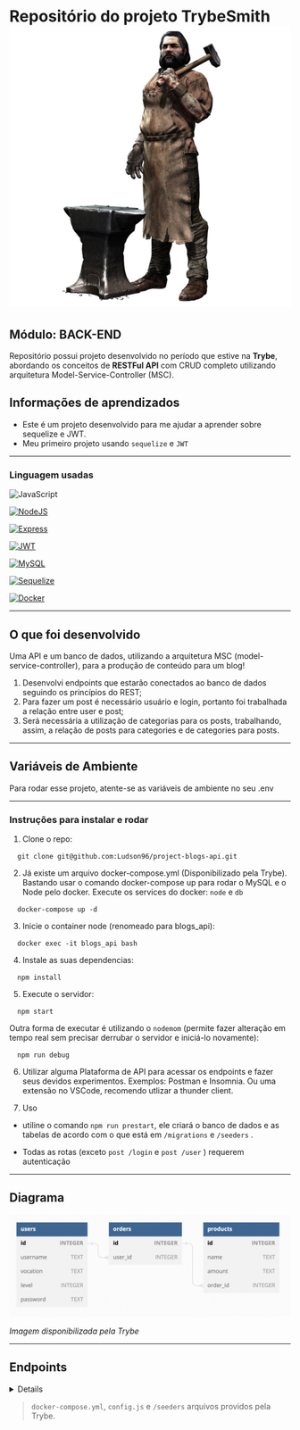 # Repositório do projeto TrybeSmith ![Smith][Smith-url]

 ## Módulo: BACK-END
 
  Repositório possui projeto desenvolvido no período que estive na <b>Trybe</b>, abordando os conceitos de <b>RESTFul API</b> com CRUD completo utilizando arquitetura Model-Service-Controller (MSC). 
  
## Informações de aprendizados
- Este é um projeto desenvolvido para me ajudar a aprender sobre sequelize e JWT.
- Meu primeiro projeto usando `sequelize` e `JWT`


  
---

### Linguagem usadas

![JavaScript][JavaScript.io]

[![NodeJS][NodeJS.io]][NodeJS-url]

[![Express][Express.io]][Express-url]

[![JWT][JWT.io]][JWT-url]

[![MySQL][MySQL.io]][MySQL-url]

[![Sequelize][Sequelize.io]][Sequelize-url]

[![Docker][Docker.io]][Docker-url]

---

## O que foi desenvolvido
<p> 
 Uma API e um banco de dados, utilizando a arquitetura MSC (model-service-controller), para a produção de conteúdo para um blog! <br>
 
 1. Desenvolvi endpoints que estarão conectados ao banco de dados seguindo os princípios do REST;<br>
 2. Para fazer um post é necessário usuário e login, portanto foi trabalhada a relação entre user e post; <br>
 3. Será necessária a utilização de categorias para os posts, trabalhando, assim, a relação de posts para categories e de categories para posts. <br>
</p>

---

## Variáveis de Ambiente

Para rodar esse projeto, atente-se as variáveis de ambiente no seu .env

---

### Instruções para instalar e rodar

1. Clone o repo:
```
  git clone git@github.com:Ludson96/project-blogs-api.git
```
2. Já existe um arquivo docker-compose.yml (Disponibilizado pela Trybe). Bastando usar o comando docker-compose up para rodar o MySQL e o Node pelo docker. Execute os services do docker: `node` e `db` 
```
  docker-compose up -d
```
3. Inicie o container node (renomeado para blogs_api):
```
  docker exec -it blogs_api bash
```
4. Instale as suas dependencias:
```
  npm install
```
5. Execute o servidor:

```
  npm start
```
Outra forma de executar é utilizando o `nodemom` (permite fazer alteração em tempo real sem precisar derrubar o servidor e iniciá-lo novamente):
```
  npm run debug
```
6. Utilizar alguma Plataforma de API para acessar os endpoints e fazer seus devidos experimentos. Exemplos: Postman e Insomnia. Ou uma extensão no VSCode, recomendo utlizar a thunder client.

7. Uso

- utiline o comando `npm run prestart`, ele criará o banco de dados e as tabelas de acordo com o que está em `/migrations` e `/seeders` .

- Todas as rotas (exceto `post /login` e `post /user` ) requerem autenticação

---

## Diagrama

![Diagrama de relacionamentos das tabelas](diagrama.png)

<i> Imagem disponibilizada pela Trybe </i>

---

## Endpoints

<details>

###  Rota de Login

####  POST `/login`
- Entrar
- O corpo deve ser o seguinte:
```json
{
  "email" : " exemplo@email.com " ,
  "senha" : " 123456 "
}
```
  - Retorna um token se o login for concluído

###  Rota do Usuário

####  POST `/usuário`
- Cria um novo usuário
- O corpo deve ser o seguinte, onde:
  -  `displayName` deve ter pelo menos 8 caracteres
  -  `email` deve ter um formato válido
  -  `password` deve ter pelo menos 6 caracteres
  -  `imagem` é opcional
```json
{
  "displayName" : " John Doe " ,
  "email" : " exemplo@email.com " ,
  "senha" : " 123456 " ,
  "image" : " https://cdn1.iconfinder.com/data/icons/users-solid-1/30/users-solid-profile-neutral-5-512.png "
}
```
- Se o usuário for criado com sucesso, um token é fornecido

####  GET `/usuário`
- Lista todos os usuários:
```json
[
  {
    "id" : 1 ,
    "displayName" : " Lewis Hamilton " ,
    "email" : " lewishamilton@gmail.com " ,
    "image" : " https://upload.wikimedia.org/wikipedia/commons/1/18/Lewis_Hamilton_2016_Malaysia_2.jpg "
  },
  /* ... */
]
```

####  GET `/user/:id`
- Pega um parâmetro numérico, e se houver algum usuário com id correspondente, retorna:
```json
{
  "id" : 3 ,
  "displayName" : " John Doe " ,
  "email" : " exemplo@email.com " ,
  "image" : " https://cdn1.iconfinder.com/data/icons/users-solid-1/30/users-solid-profile-neutral-5-512.png "
}
```

####  DELETE `/user/me`
- Exclui o usuário atual
- Se o usuário for excluído com sucesso, o status `204` é retornado

###  Categorias Rota

####  POST `/categorias`
- Cria uma nova categoria
- O corpo deve ser o seguinte:
```json
{
  "name" : " Truques de mágica "
}
```

####  GET `/categorias`
- Lista todas as categorias:
```json
[
  {
      "id" : 1 ,
      "nome" : " Animais "
  },
  {
      "id" : 2 ,
      "nome" : " Livros "
  },
  /* ... */
]
```

###  Pós Rota

####  POST `/post`
- Cria uma nova postagem no blog
- O corpo deve ser o seguinte:
```json
{
  "title" : " Resenha: A arte da columbofilia " ,
  "content" : " Este é um ótimo livro sobre como os pombos podem ser treinados para se tornarem campeões! " ,
  "categoryIds" : [ 1 , 2 ]
}
```

####  GET `/post`
- Lista todas as postagens do blog:
```json
[
  {
    "id" : 1 ,
    "title" : " As melhores raças de cães para caça " ,
    "content" : " Aqui estão os melhores companheiros de caça " ,
    "userId" : 1 ,
    "publicado" : " 2011-08-01T19:58:00.000Z " ,
    "atualizado" : " 2011-08-01T19:58:51.000Z " ,
    "usuário" : {
      "id" : 1 ,
      "displayName" : " Lewis Hamilton " ,
      "email" : " lewishamilton@gmail.com " ,
      "image" : " https://upload.wikimedia.org/wikipedia/commons/1/18/Lewis_Hamilton_2016_Malaysia_2.jpg "
    },
    "categorias" : [
      {
        "id" : 1 ,
        "nome" : " Animais "
      }
    ]
  },
  
  /* ... */
]
```

####  GET `/post/:id`
- Pega um parâmetro numérico, e se houver algum post com um id correspondente, retorna:
```json
{
  "id" : 1 ,
  "title" : " As melhores raças de cães para caça " ,
  "content" : " Aqui estão os melhores companheiros de caça " ,
  "userId" : 1 ,
  "publicado" : " 2011-08-01T19:58:00.000Z " ,
  "atualizado" : " 2011-08-01T19:58:51.000Z " ,
  "usuário" : {
      "id" : 1 ,
      "displayName" : " Lewis Hamilton " ,
      "email" : " lewishamilton@gmail.com " ,
      "image" : " https://upload.wikimedia.org/wikipedia/commons/1/18/Lewis_Hamilton_2016_Malaysia_2.jpg "
  },
  "categorias" : [
      {
          "id" : 1 ,
          "nome" : " Animais "
      }
  ]
}
```

####  GET `/post/search?q=:searchTerm`
- Pesquisa postagens por título ou conteúdo, por exemplo:
```json
  // GET /post/search?q=silk
  [
    {
      "id" : 2 ,
      "title" : " Ótimos livros sobre a Rota da Seda " ,
      "content" : " Estes são alguns livros obrigatórios sobre a Rota da Seda " ,
      "userId" : 1 ,
      "publicado" : " 2011-08-01T19:58:00.000Z " ,
      "atualizado" : " 2011-08-01T19:58:51.000Z " ,
      "usuário" : {
        "id" : 1 ,
        "displayName" : " Lewis Hamilton " ,
        "email" : " lewishamilton@gmail.com " ,
        "image" : " https://upload.wikimedia.org/wikipedia/commons/1/18/Lewis_Hamilton_2016_Malaysia_2.jpg "
      },
      "categorias" : [
        {
          "id" : 2 ,
          "nome" : " Livros "
        }
      ]
    }
  ]
```
- Se não houver parâmetro de consulta, retorna todos os posts:
```json
  // GET /post/search?q=
  [
    {
      "id" : 1 ,
      "title" : " As melhores raças de cães para caça " ,
      "content" : " Aqui estão os melhores companheiros de caça " ,
      "userId" : 1 ,
      "publicado" : " 2011-08-01T19:58:00.000Z " ,
      "atualizado" : " 2011-08-01T19:58:51.000Z " ,
      "usuário" : {
        "id" : 1 ,
        "displayName" : " Lewis Hamilton " ,
        "email" : " lewishamilton@gmail.com " ,
        "image" : " https://upload.wikimedia.org/wikipedia/commons/1/18/Lewis_Hamilton_2016_Malaysia_2.jpg "
      },
      "categorias" : [
        {
          "id" : 1 ,
          "nome" : " Cães "
        }
      ]
    },
    
    /* ... */
  ]
```

####  COLOQUE `/post/:id`
- Edita uma postagem existente
- O corpo deve ser o seguinte, onde:
  - não é possível alterar a categoria
  - somente o **autor** pode editar a postagem
```json
{
  "title" : " Como fazer crescer as plantas da sua casa " ,
  "content" : " Este é um guia passo a passo para melhorar o crescimento de plantas em ambientes internos "
}
```

####  APAGAR `/post/:id`
- Exclui uma postagem existente
- Somente o autor pode deletar o post
- Se a postagem for excluída com sucesso, retorna o status `204`


</details>

> `docker-compose.yml`, `config.js` e `/seeders` arquivos providos pela Trybe.

[JavaScript.io]: https://img.shields.io/badge/javascript-F7DF1E?style=flat-square&logo=javascript&logoColor=black
[Express.io]: https://img.shields.io/badge/express-000000?style=flat-square&logo=express&logoColor=white
[Express-url]: https://expressjs.com
[Sequelize.io]: https://img.shields.io/badge/sequelize-52B0E7?style=flat-square&logo=sequelize&logoColor=white
[Sequelize-url]: https://sequelize.org
[JWT.io]: https://img.shields.io/badge/jwt-000000?style=flat-square&logo=jsonwebtokens&logoColor=white
[JWT-url]: https://jwt.io
[NodeJS.io]: https://img.shields.io/badge/node.js-339933?style=flat-square&logo=node.js&logoColor=white
[NodeJS-url]: https://nodejs.org/en/
[MySQL.io]: https://img.shields.io/badge/mysql-4479A1?style=flat-square&logo=mysql&logoColor=white
[MySQL-url]: https://www.mysql.com
[Docker.io]: https://img.shields.io/badge/docker-2496ED?style=flat-square&logo=docker&logoColor=white
[Docker-url]: https://www.docker.com
[Smith-url]: ferreiro.png
